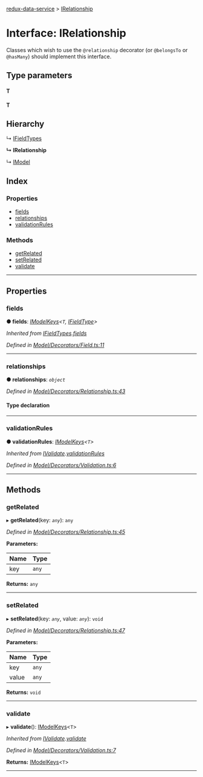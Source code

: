 [redux-data-service](../README.md) > [IRelationship](../interfaces/irelationship.md)

# Interface: IRelationship

Classes which wish to use the `@relationship` decorator (or `@belongsTo` or `@hasMany`) should implement this interface.

## Type parameters
#### T 
#### T 
## Hierarchy

↳  [IFieldTypes](ifieldtypes.md)

**↳ IRelationship**

↳  [IModel](imodel.md)

## Index

### Properties

* [fields](irelationship.md#fields)
* [relationships](irelationship.md#relationships)
* [validationRules](irelationship.md#validationrules)

### Methods

* [getRelated](irelationship.md#getrelated)
* [setRelated](irelationship.md#setrelated)
* [validate](irelationship.md#validate)

---

## Properties

<a id="fields"></a>

###  fields

**● fields**: *[IModelKeys](../#imodelkeys)<`T`, [IFieldType](ifieldtype.md)>*

*Inherited from [IFieldTypes](ifieldtypes.md).[fields](ifieldtypes.md#fields)*

*Defined in [Model/Decorators/Field.ts:11](https://github.com/Rediker-Software/redux-data-service/blob/da69ba1/src/Model/Decorators/Field.ts#L11)*

___
<a id="relationships"></a>

###  relationships

**● relationships**: *`object`*

*Defined in [Model/Decorators/Relationship.ts:43](https://github.com/Rediker-Software/redux-data-service/blob/da69ba1/src/Model/Decorators/Relationship.ts#L43)*

#### Type declaration

[key: `string`]: [IFieldRelationship](ifieldrelationship.md)

___
<a id="validationrules"></a>

###  validationRules

**● validationRules**: *[IModelKeys](../#imodelkeys)<`T`>*

*Inherited from [IValidate](ivalidate.md).[validationRules](ivalidate.md#validationrules)*

*Defined in [Model/Decorators/Validation.ts:6](https://github.com/Rediker-Software/redux-data-service/blob/da69ba1/src/Model/Decorators/Validation.ts#L6)*

___

## Methods

<a id="getrelated"></a>

###  getRelated

▸ **getRelated**(key: *`any`*): `any`

*Defined in [Model/Decorators/Relationship.ts:45](https://github.com/Rediker-Software/redux-data-service/blob/da69ba1/src/Model/Decorators/Relationship.ts#L45)*

**Parameters:**

| Name | Type |
| ------ | ------ |
| key | `any` |

**Returns:** `any`

___
<a id="setrelated"></a>

###  setRelated

▸ **setRelated**(key: *`any`*, value: *`any`*): `void`

*Defined in [Model/Decorators/Relationship.ts:47](https://github.com/Rediker-Software/redux-data-service/blob/da69ba1/src/Model/Decorators/Relationship.ts#L47)*

**Parameters:**

| Name | Type |
| ------ | ------ |
| key | `any` |
| value | `any` |

**Returns:** `void`

___
<a id="validate"></a>

###  validate

▸ **validate**(): [IModelKeys](../#imodelkeys)<`T`>

*Inherited from [IValidate](ivalidate.md).[validate](ivalidate.md#validate)*

*Defined in [Model/Decorators/Validation.ts:7](https://github.com/Rediker-Software/redux-data-service/blob/da69ba1/src/Model/Decorators/Validation.ts#L7)*

**Returns:** [IModelKeys](../#imodelkeys)<`T`>

___

